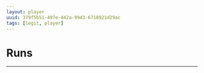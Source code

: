 ```yaml
---
layout: player
uuid: 379f5b51-497e-442a-9943-6718921d29ac
tags: [legit, player]
---
```


# Runs
---
